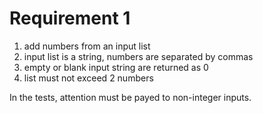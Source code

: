 # Requirement 1
 1. add numbers from an input list
 2. input list is a string, numbers are separated by commas
 3. empty or blank input string are returned as 0
 4. list must not exceed 2 numbers
 
In the tests, attention must be payed to non-integer inputs.
